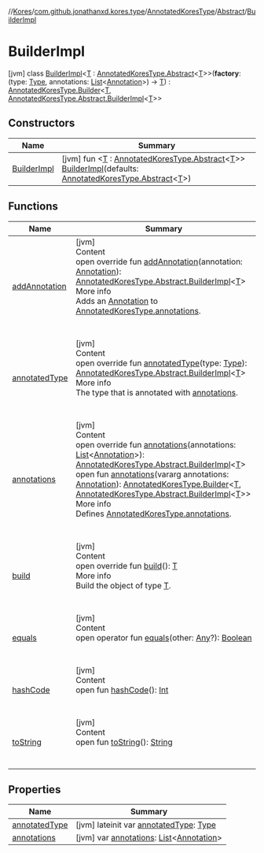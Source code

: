 //[Kores](../../../../index.md)/[com.github.jonathanxd.kores.type](../../../index.md)/[AnnotatedKoresType](../../index.md)/[Abstract](../index.md)/[BuilderImpl](index.md)



# BuilderImpl  
 [jvm] class [BuilderImpl](index.md)<[T](index.md) : [AnnotatedKoresType.Abstract](../index.md)<[T](index.md)>>(**factory**: (type: [Type](https://docs.oracle.com/javase/8/docs/api/java/lang/reflect/Type.html), annotations: [List](https://kotlinlang.org/api/latest/jvm/stdlib/kotlin.collections/-list/index.html)<[Annotation](../../../../com.github.jonathanxd.kores.base/-annotation/index.md)>) -> [T](index.md)) : [AnnotatedKoresType.Builder](../../-builder/index.md)<[T](index.md), [AnnotatedKoresType.Abstract.BuilderImpl](index.md)<[T](index.md)>>    


## Constructors  
  
|  Name|  Summary| 
|---|---|
| <a name="com.github.jonathanxd.kores.type/AnnotatedKoresType.Abstract.BuilderImpl/BuilderImpl/#com.github.jonathanxd.kores.type.AnnotatedKoresType.Abstract[TypeParam(bounds=[com.github.jonathanxd.kores.type.AnnotatedKoresType.Abstract[^]])]/PointingToDeclaration/"></a>[BuilderImpl](-builder-impl.md)| <a name="com.github.jonathanxd.kores.type/AnnotatedKoresType.Abstract.BuilderImpl/BuilderImpl/#com.github.jonathanxd.kores.type.AnnotatedKoresType.Abstract[TypeParam(bounds=[com.github.jonathanxd.kores.type.AnnotatedKoresType.Abstract[^]])]/PointingToDeclaration/"></a> [jvm] fun <[T](index.md) : [AnnotatedKoresType.Abstract](../index.md)<[T](index.md)>> [BuilderImpl](-builder-impl.md)(defaults: [AnnotatedKoresType.Abstract](../index.md)<[T](index.md)>)   <br>


## Functions  
  
|  Name|  Summary| 
|---|---|
| <a name="com.github.jonathanxd.kores.type/AnnotatedKoresType.Abstract.BuilderImpl/addAnnotation/#com.github.jonathanxd.kores.base.Annotation/PointingToDeclaration/"></a>[addAnnotation](add-annotation.md)| <a name="com.github.jonathanxd.kores.type/AnnotatedKoresType.Abstract.BuilderImpl/addAnnotation/#com.github.jonathanxd.kores.base.Annotation/PointingToDeclaration/"></a>[jvm]  <br>Content  <br>open override fun [addAnnotation](add-annotation.md)(annotation: [Annotation](../../../../com.github.jonathanxd.kores.base/-annotation/index.md)): [AnnotatedKoresType.Abstract.BuilderImpl](index.md)<[T](index.md)>  <br>More info  <br>Adds an [Annotation](../../../../com.github.jonathanxd.kores.base/-annotation/index.md) to [AnnotatedKoresType.annotations](../../annotations.md).  <br><br><br>
| <a name="com.github.jonathanxd.kores.type/AnnotatedKoresType.Abstract.BuilderImpl/annotatedType/#java.lang.reflect.Type/PointingToDeclaration/"></a>[annotatedType](annotated-type.md)| <a name="com.github.jonathanxd.kores.type/AnnotatedKoresType.Abstract.BuilderImpl/annotatedType/#java.lang.reflect.Type/PointingToDeclaration/"></a>[jvm]  <br>Content  <br>open override fun [annotatedType](annotated-type.md)(type: [Type](https://docs.oracle.com/javase/8/docs/api/java/lang/reflect/Type.html)): [AnnotatedKoresType.Abstract.BuilderImpl](index.md)<[T](index.md)>  <br>More info  <br>The type that is annotated with [annotations](annotations.md).  <br><br><br>
| <a name="com.github.jonathanxd.kores.type/AnnotatedKoresType.Abstract.BuilderImpl/annotations/#kotlin.collections.List[com.github.jonathanxd.kores.base.Annotation]/PointingToDeclaration/"></a>[annotations](annotations.md)| <a name="com.github.jonathanxd.kores.type/AnnotatedKoresType.Abstract.BuilderImpl/annotations/#kotlin.collections.List[com.github.jonathanxd.kores.base.Annotation]/PointingToDeclaration/"></a>[jvm]  <br>Content  <br>open override fun [annotations](annotations.md)(annotations: [List](https://kotlinlang.org/api/latest/jvm/stdlib/kotlin.collections/-list/index.html)<[Annotation](../../../../com.github.jonathanxd.kores.base/-annotation/index.md)>): [AnnotatedKoresType.Abstract.BuilderImpl](index.md)<[T](index.md)>  <br>open fun [annotations](../../-builder/annotations.md)(vararg annotations: [Annotation](../../../../com.github.jonathanxd.kores.base/-annotation/index.md)): [AnnotatedKoresType.Builder](../../-builder/index.md)<[T](index.md), [AnnotatedKoresType.Abstract.BuilderImpl](index.md)<[T](index.md)>>  <br>More info  <br>Defines [AnnotatedKoresType.annotations](../../annotations.md).  <br><br><br>
| <a name="com.github.jonathanxd.kores.type/AnnotatedKoresType.Abstract.BuilderImpl/build/#/PointingToDeclaration/"></a>[build](build.md)| <a name="com.github.jonathanxd.kores.type/AnnotatedKoresType.Abstract.BuilderImpl/build/#/PointingToDeclaration/"></a>[jvm]  <br>Content  <br>open override fun [build](build.md)(): [T](index.md)  <br>More info  <br>Build the object of type [T](index.md).  <br><br><br>
| <a name="kotlin/Any/equals/#kotlin.Any?/PointingToDeclaration/"></a>[equals](../../../../com.github.jonathanxd.kores.util/-simple-resolver/index.md#%5Bkotlin%2FAny%2Fequals%2F%23kotlin.Any%3F%2FPointingToDeclaration%2F%5D%2FFunctions%2F-427383591)| <a name="kotlin/Any/equals/#kotlin.Any?/PointingToDeclaration/"></a>[jvm]  <br>Content  <br>open operator fun [equals](../../../../com.github.jonathanxd.kores.util/-simple-resolver/index.md#%5Bkotlin%2FAny%2Fequals%2F%23kotlin.Any%3F%2FPointingToDeclaration%2F%5D%2FFunctions%2F-427383591)(other: [Any](https://kotlinlang.org/api/latest/jvm/stdlib/kotlin/-any/index.html)?): [Boolean](https://kotlinlang.org/api/latest/jvm/stdlib/kotlin/-boolean/index.html)  <br><br><br>
| <a name="kotlin/Any/hashCode/#/PointingToDeclaration/"></a>[hashCode](../../../../com.github.jonathanxd.kores.util/-simple-resolver/index.md#%5Bkotlin%2FAny%2FhashCode%2F%23%2FPointingToDeclaration%2F%5D%2FFunctions%2F-427383591)| <a name="kotlin/Any/hashCode/#/PointingToDeclaration/"></a>[jvm]  <br>Content  <br>open fun [hashCode](../../../../com.github.jonathanxd.kores.util/-simple-resolver/index.md#%5Bkotlin%2FAny%2FhashCode%2F%23%2FPointingToDeclaration%2F%5D%2FFunctions%2F-427383591)(): [Int](https://kotlinlang.org/api/latest/jvm/stdlib/kotlin/-int/index.html)  <br><br><br>
| <a name="kotlin/Any/toString/#/PointingToDeclaration/"></a>[toString](../../../../com.github.jonathanxd.kores.util/-simple-resolver/index.md#%5Bkotlin%2FAny%2FtoString%2F%23%2FPointingToDeclaration%2F%5D%2FFunctions%2F-427383591)| <a name="kotlin/Any/toString/#/PointingToDeclaration/"></a>[jvm]  <br>Content  <br>open fun [toString](../../../../com.github.jonathanxd.kores.util/-simple-resolver/index.md#%5Bkotlin%2FAny%2FtoString%2F%23%2FPointingToDeclaration%2F%5D%2FFunctions%2F-427383591)(): [String](https://kotlinlang.org/api/latest/jvm/stdlib/kotlin/-string/index.html)  <br><br><br>


## Properties  
  
|  Name|  Summary| 
|---|---|
| <a name="com.github.jonathanxd.kores.type/AnnotatedKoresType.Abstract.BuilderImpl/annotatedType/#/PointingToDeclaration/"></a>[annotatedType](annotated-type.md)| <a name="com.github.jonathanxd.kores.type/AnnotatedKoresType.Abstract.BuilderImpl/annotatedType/#/PointingToDeclaration/"></a> [jvm] lateinit var [annotatedType](annotated-type.md): [Type](https://docs.oracle.com/javase/8/docs/api/java/lang/reflect/Type.html)   <br>
| <a name="com.github.jonathanxd.kores.type/AnnotatedKoresType.Abstract.BuilderImpl/annotations/#/PointingToDeclaration/"></a>[annotations](annotations.md)| <a name="com.github.jonathanxd.kores.type/AnnotatedKoresType.Abstract.BuilderImpl/annotations/#/PointingToDeclaration/"></a> [jvm] var [annotations](annotations.md): [List](https://kotlinlang.org/api/latest/jvm/stdlib/kotlin.collections/-list/index.html)<[Annotation](../../../../com.github.jonathanxd.kores.base/-annotation/index.md)>   <br>

